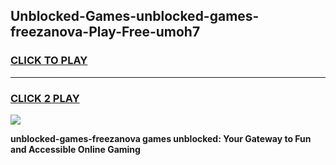 
## Unblocked-Games-unblocked-games-freezanova-Play-Free-umoh7
<h3>
<a href="https://premium76.site?title=unblocked-games-freezanova&ref=18A1">CLICK TO PLAY</a></h3>
<hr>

<h3>
<a href="https://premium76.site?title=unblocked-games-freezanova&ref=18A1">CLICK 2 PLAY</a>
  
</h3>

<a href="https://premium76.site?title=unblocked-games-freezanova&ref=18A1"><img src="https://clearcache.store/games.png"></a>


**unblocked-games-freezanova games unblocked: Your Gateway to Fun and Accessible Online Gaming**
